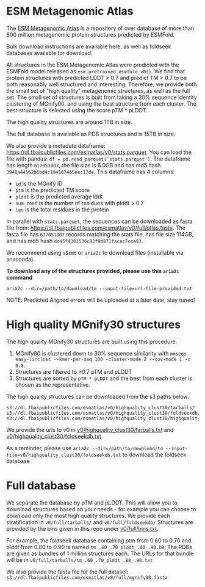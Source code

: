 # ESM Metagenomic Atlas

The [ESM Metagenomic Atlas](https://esmatlas.com) is a repository of over database of more than 600 million metagenomic protein structures predicted by ESMFold.

Bulk download instructions are available here, as well as foldseek databases available for download.

All structures in the ESM Metagenomic Atlas were predicted with the ESMFold model released as `esm.pretrained.esmfold_v0()`.
We find that protein structures with predicted LDDT > 0.7 and predict TM > 0.7 to be both reasonably well structured and interesting.
Therefore, we provide both the small set of "high quality" metagenomic structures, as well as the full set.
The small set of structures is built from taking a 30% sequence identity clustering of MGnify90, and using the best structure from each cluster.
The best structure is selected using the score pTM * pLDDT.

The high quality structures are around 1TB in size.

The full database is available as PDB structures and is 15TB in size.

We also provide a metadata dataframe: <https://dl.fbaipublicfiles.com/esmatlas/v0/stats.parquet>.
You can load the file with pandas: `df = pd.read_parquet('stats.parquet')`.
The dataframe has length `617051007`, the file size is 6.0GB and has md5 hash `3948a44562b6bd4c184167465eec17de`.
This dataframe has 4 columns:
- `id` is the MGnify ID
- `ptm` is the predicted TM score
- `plddt` is the predicted average lddt
- `num_conf` is the number of residues with plddt > 0.7
- `len` is the total residues in the protein

In parallel with `stats.parquet`, the sequences can be downloaded as fasta file from: <https://dl.fbaipublicfiles.com/esmatlas/v0/full/atlas.fasta>.
The fasta file has `617051007` records matching the stats file, has file size 114GB, and has md5 hash `dc45f4383536c93f9d871facac7cca93`.

We recommend using `s5cmd` or `aria2c` to download files (installable via anaconda).

**To download any of the structures provided, please use this `aria2c` command**
```
aria2c --dir=/path/to/download/to --input-file=url-file-provided.txt
```

NOTE: Predicted Aligned errors will be uploaded at a later date, stay tuned!

# High quality MGnify30 structures

The high quality MGnify30 structures are built using this procedure:
1. MGnify90 is clustered down to 30% sequence similarity with `mmseqs easy-linclust --kmer-per-seq 100 -cluster-mode 2 --cov-mode 1 -c 0.8`.
1. Structures are filtered to >0.7 pTM and pLDDT
1. Structures are sorted by `pTM * pLDDT` and the best from each cluster is chosen as the representative.


The high quality structures can be downloaded from the s3 paths below:

```
s3://dl.fbaipublicfiles.com/esmatlas/v0/highquality_clust30/tarballs/
s3://dl.fbaipublicfiles.com/esmatlas/v0/highquality_clust30/foldseekdb/
s3://dl.fbaipublicfiles.com/esmatlas/v0/highquality_clust30/highquality_clust30.fasta
```

We provide the urls to v0 in [v0/highquality_clust30/tarballs.txt](v0/highquality_clust30/tarballs.txt) and [v0/highquality_clust30/foldseekdb.txt](v0/highquality_clust30/foldseekdb.txt).

As a reminder, please use `aria2c --dir=/path/to/download/to --input-file=v0/highquality_clust30/foldseekdb.txt` to download the foldseek database

# Full database

We separate the database by pTM and pLDDT.
This will allow you to download structures based on your needs - for example you can choose to download only the most high quality structures.
We provide each stratification in `v0/full/tarballs/` and `v0/full/foldseekdb/`
Structures are provided by the bins given in this repo under [v0/full/bins.txt](v0/full/bins.txt).

For example, the foldseek database containing ptm from 0.60 to 0.70 and plddt from 0.80 to 0.90 is named `tm_.60_.70_plddt_.80_.90.DB`.
The PDBs are given as bundles of 1 million structures each.
The URLs for that bundle will be in `v0/full/tarballs/tm_.60_.70_plddt_.80_.90.txt`

We also provide the fasta file for the full dataset:
`s3://dl.fbaipublicfiles.com/esmatlas/v0/full/mgnify90.fasta`
